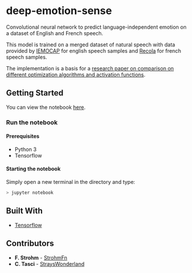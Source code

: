 # deep-emotion-sense
Convolutional neural network to predict language-independent emotion on a dataset of English and French speech. 

This model is trained on a merged dataset of natural speech with data provided by [IEMOCAP](https://sail.usc.edu/iemocap/ "The Interactive Emotional Dyadic Motion Capture (IEMOCAP) Database") for english speech samples and [Recola](https://recola.hepforge.org/ "Recola: Recursive Computation of 1-Loop Amplitudes") for french speech samples.

The implementation is a basis for a [research paper on comparison on different optimization algorithms and activation functions](https://github.com/nymvno/Emotion-Recognizer/blob/master/Language-independent%20Emotion%20Recognition%20from%20Speech.pdf "Language-independent Emotion Recognition from Speech").

## Getting Started
You can view the notebook [here](https://github.com/nymvno/EmotionRecognizer/blob/master/CNN%20SpeechRecognition.ipynb).
### Run the notebook
#### Prerequisites
- Python 3
- Tensorflow

#### Starting the notebook
Simply open a new terminal in the directory and type:
```bash
> jupyter notebook
```

## Built With

* [Tensorflow](https://www.tensorflow.org/)

## Contributors

* **F. Strohm** - [StrohmFn](https://github.com/StrohmFn)
* **C. Tasci** - [StraysWonderland](https://github.com/StraysWonderland)
